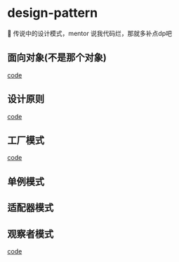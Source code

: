 # design-pattern

🎨 传说中的设计模式，mentor 说我代码烂，那就多补点dp吧

## 面向对象(不是那个对象)

[code](./src/example/object-oriented/index.ts)

## 设计原则

[code](./src/example/design-principles/)

## 工厂模式

[code](./src/example/factory-mode/)

## 单例模式

## 适配器模式

## 观察者模式

[code](./src/example/observer/)